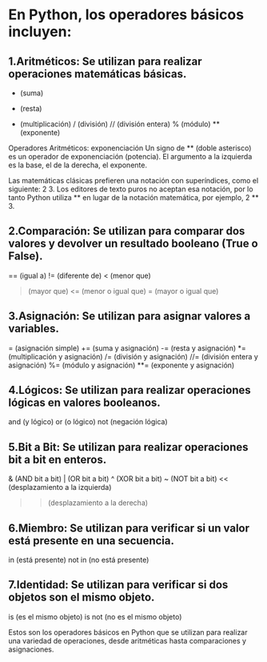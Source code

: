 # En Python, los operadores básicos incluyen:

## 1.Aritméticos: Se utilizan para realizar operaciones matemáticas básicas.

+ (suma)
- (resta)
* (multiplicación)
/ (división)
// (división entera)
% (módulo)
** (exponente)

Operadores Aritméticos: exponenciación
Un signo de ** (doble asterisco) es un operador de exponenciación (potencia). 
El argumento a la izquierda es la base, el de la derecha, el exponente.

Las matemáticas clásicas prefieren una notación con superíndices, como el siguiente: 2 3. 
Los editores de texto puros no aceptan esa notación, por lo tanto Python utiliza ** en lugar de la notación matemática, por ejemplo, 2 ** 3.

## 2.Comparación: Se utilizan para comparar dos valores y devolver un resultado booleano (True o False).

== (igual a)
!= (diferente de)
< (menor que)
> (mayor que)
<= (menor o igual que)
>= (mayor o igual que)

## 3.Asignación: Se utilizan para asignar valores a variables.

= (asignación simple)
+= (suma y asignación)
-= (resta y asignación)
*= (multiplicación y asignación)
/= (división y asignación)
//= (división entera y asignación)
%= (módulo y asignación)
**= (exponente y asignación)

## 4.Lógicos: Se utilizan para realizar operaciones lógicas en valores booleanos.

and (y lógico)
or (o lógico)
not (negación lógica)

## 5.Bit a Bit: Se utilizan para realizar operaciones bit a bit en enteros.

& (AND bit a bit)
| (OR bit a bit)
^ (XOR bit a bit)
~ (NOT bit a bit)
<< (desplazamiento a la izquierda)
>> (desplazamiento a la derecha)

## 6.Miembro: Se utilizan para verificar si un valor está presente en una secuencia.

in (está presente)
not in (no está presente)

## 7.Identidad: Se utilizan para verificar si dos objetos son el mismo objeto.

is (es el mismo objeto)
is not (no es el mismo objeto)

Estos son los operadores básicos en Python que se utilizan para realizar una variedad de operaciones, desde aritméticas hasta comparaciones y asignaciones.